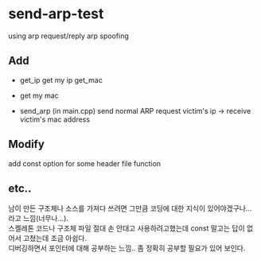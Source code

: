 # send-arp-test
using arp request/reply
arp spoofing

## Add
- get_ip
  get my ip
get_mac
- get my mac
  
- send_arp (in main.cpp)
  send normal ARP request victim's ip -> receive victim's mac address

## Modify
add const option for some header file function

## etc..
남이 만든 구조체나 소스를 가져다 쓰려면 그만큼 코딩에 대한 지식이 있어야겠구나... 라고 느낌(너무나...).  
스켈레톤 코드나 구조체 파일 절대 손 안대고 사용하려고했는데 const 말고는 답이 없어서 고쳤는데 조금 아쉽다.  
디버깅하면서 포인터에 대해 공부하는 느낌.. 좀 정확히 공부할 필요가 있어 보인다.